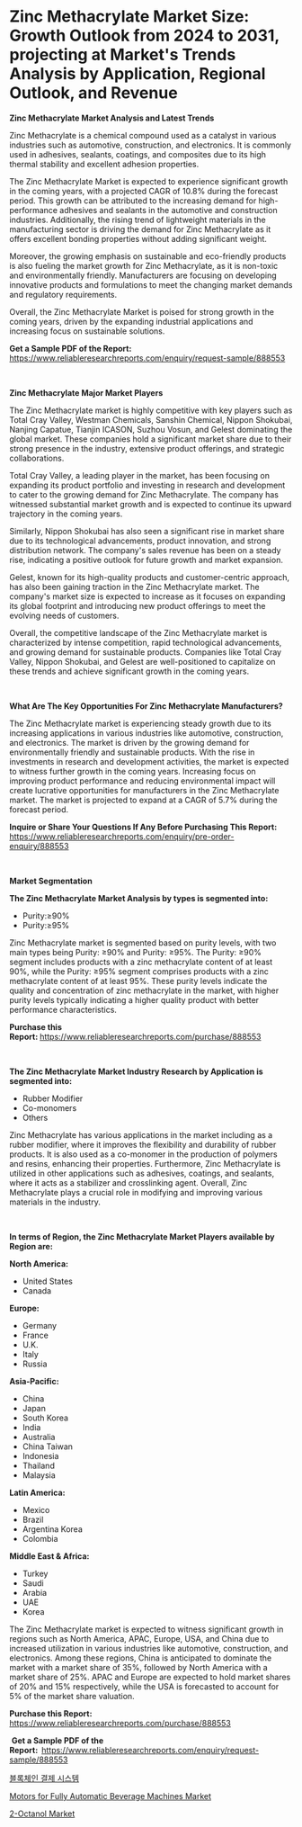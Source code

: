 <p><h1>Zinc Methacrylate Market Size: Growth Outlook from 2024 to 2031, projecting at Market's Trends Analysis by Application, Regional Outlook, and Revenue</h1></p><p><strong>Zinc Methacrylate Market Analysis and Latest Trends</strong></p>
<p><p>Zinc Methacrylate is a chemical compound used as a catalyst in various industries such as automotive, construction, and electronics. It is commonly used in adhesives, sealants, coatings, and composites due to its high thermal stability and excellent adhesion properties.</p><p>The Zinc Methacrylate Market is expected to experience significant growth in the coming years, with a projected CAGR of 10.8% during the forecast period. This growth can be attributed to the increasing demand for high-performance adhesives and sealants in the automotive and construction industries. Additionally, the rising trend of lightweight materials in the manufacturing sector is driving the demand for Zinc Methacrylate as it offers excellent bonding properties without adding significant weight.</p><p>Moreover, the growing emphasis on sustainable and eco-friendly products is also fueling the market growth for Zinc Methacrylate, as it is non-toxic and environmentally friendly. Manufacturers are focusing on developing innovative products and formulations to meet the changing market demands and regulatory requirements.</p><p>Overall, the Zinc Methacrylate Market is poised for strong growth in the coming years, driven by the expanding industrial applications and increasing focus on sustainable solutions.</p></p>
<p><strong>Get a Sample PDF of the Report:&nbsp;</strong> <a href="https://www.reliableresearchreports.com/enquiry/request-sample/888553">https://www.reliableresearchreports.com/enquiry/request-sample/888553</a></p>
<p>&nbsp;</p>
<p><strong>Zinc Methacrylate Major Market Players</strong></p>
<p><p>The Zinc Methacrylate market is highly competitive with key players such as Total Cray Valley, Westman Chemicals, Sanshin Chemical, Nippon Shokubai, Nanjing Capatue, Tianjin ICASON, Suzhou Vosun, and Gelest dominating the global market. These companies hold a significant market share due to their strong presence in the industry, extensive product offerings, and strategic collaborations.</p><p>Total Cray Valley, a leading player in the market, has been focusing on expanding its product portfolio and investing in research and development to cater to the growing demand for Zinc Methacrylate. The company has witnessed substantial market growth and is expected to continue its upward trajectory in the coming years.</p><p>Similarly, Nippon Shokubai has also seen a significant rise in market share due to its technological advancements, product innovation, and strong distribution network. The company's sales revenue has been on a steady rise, indicating a positive outlook for future growth and market expansion.</p><p>Gelest, known for its high-quality products and customer-centric approach, has also been gaining traction in the Zinc Methacrylate market. The company's market size is expected to increase as it focuses on expanding its global footprint and introducing new product offerings to meet the evolving needs of customers.</p><p>Overall, the competitive landscape of the Zinc Methacrylate market is characterized by intense competition, rapid technological advancements, and growing demand for sustainable products. Companies like Total Cray Valley, Nippon Shokubai, and Gelest are well-positioned to capitalize on these trends and achieve significant growth in the coming years.</p></p>
<p>&nbsp;</p>
<p><strong>What Are The Key Opportunities For Zinc Methacrylate Manufacturers?</strong></p>
<p><p>The Zinc Methacrylate market is experiencing steady growth due to its increasing applications in various industries like automotive, construction, and electronics. The market is driven by the growing demand for environmentally friendly and sustainable products. With the rise in investments in research and development activities, the market is expected to witness further growth in the coming years. Increasing focus on improving product performance and reducing environmental impact will create lucrative opportunities for manufacturers in the Zinc Methacrylate market. The market is projected to expand at a CAGR of 5.7% during the forecast period.</p></p>
<p><strong>Inquire or Share Your Questions If Any Before Purchasing This Report:</strong> <a href="https://www.reliableresearchreports.com/enquiry/pre-order-enquiry/888553">https://www.reliableresearchreports.com/enquiry/pre-order-enquiry/888553</a></p>
<p>&nbsp;</p>
<p><strong>Market Segmentation</strong></p>
<p><strong>The Zinc Methacrylate Market Analysis by types is segmented into:</strong></p>
<p><ul><li>Purity:≥90%</li><li>Purity:≥95%</li></ul></p>
<p><p>Zinc Methacrylate market is segmented based on purity levels, with two main types being Purity: ≥90% and Purity: ≥95%. The Purity: ≥90% segment includes products with a zinc methacrylate content of at least 90%, while the Purity: ≥95% segment comprises products with a zinc methacrylate content of at least 95%. These purity levels indicate the quality and concentration of zinc methacrylate in the market, with higher purity levels typically indicating a higher quality product with better performance characteristics.</p></p>
<p><strong>Purchase this Report:&nbsp;</strong><a href="https://www.reliableresearchreports.com/purchase/888553">https://www.reliableresearchreports.com/purchase/888553</a></p>
<p>&nbsp;</p>
<p><strong>The Zinc Methacrylate Market Industry Research by Application is segmented into:</strong></p>
<p><ul><li>Rubber Modifier</li><li>Co-monomers</li><li>Others</li></ul></p>
<p><p>Zinc Methacrylate has various applications in the market including as a rubber modifier, where it improves the flexibility and durability of rubber products. It is also used as a co-monomer in the production of polymers and resins, enhancing their properties. Furthermore, Zinc Methacrylate is utilized in other applications such as adhesives, coatings, and sealants, where it acts as a stabilizer and crosslinking agent. Overall, Zinc Methacrylate plays a crucial role in modifying and improving various materials in the industry.</p></p>
<p>&nbsp;</p>
<p><strong>In terms of Region, the Zinc Methacrylate Market Players available by Region are:</strong></p>
<p>
    <p> <strong> North America: </strong>
        <ul>
            <li>United States</li>
            <li>Canada</li>
        </ul>
        </p> 
    <p> <strong> Europe: </strong>
        <ul>
            <li>Germany</li>
            <li>France</li>
            <li>U.K.</li>
            <li>Italy</li>
            <li>Russia</li>
        </ul>
        </p> 
    <p> <strong> Asia-Pacific: </strong>
        <ul>
            <li>China</li>
            <li>Japan</li>
            <li>South Korea</li>
            <li>India</li>
            <li>Australia</li>
            <li>China Taiwan</li>
            <li>Indonesia</li>
            <li>Thailand</li>
            <li>Malaysia</li>
        </ul>
        </p> 
    <p> <strong> Latin America: </strong>
        <ul>
            <li>Mexico</li>
            <li>Brazil</li>
            <li>Argentina Korea</li>
            <li>Colombia</li>
        </ul>
        </p> 
    <p> <strong> Middle East & Africa: </strong>
        <ul>
            <li>Turkey</li>
            <li>Saudi</li>
            <li>Arabia</li>
            <li>UAE</li>
            <li>Korea</li>
        </ul>
    </p>
    </p>
<p><p>The Zinc Methacrylate market is expected to witness significant growth in regions such as North America, APAC, Europe, USA, and China due to increased utilization in various industries like automotive, construction, and electronics. Among these regions, China is anticipated to dominate the market with a market share of 35%, followed by North America with a market share of 25%. APAC and Europe are expected to hold market shares of 20% and 15% respectively, while the USA is forecasted to account for 5% of the market share valuation.</p></p>
<p><strong>Purchase this Report: </strong><a href="https://www.reliableresearchreports.com/purchase/888553">https://www.reliableresearchreports.com/purchase/888553</a></p>
<p>&nbsp;<strong>Get a Sample PDF of the Report:&nbsp;&nbsp;</strong><a href="https://www.reliableresearchreports.com/enquiry/request-sample/888553">https://www.reliableresearchreports.com/enquiry/request-sample/888553</a></p>
<p><strong></strong></p>
<p><p><a href="https://medium.com/@fly879567/2024%EB%85%84%EB%B6%80%ED%84%B0-2031%EB%85%84%EA%B9%8C%EC%A7%80%EC%9D%98-%EA%B8%B0%EA%B0%84-%EB%8F%99%EC%95%88-%EB%B8%94%EB%A1%9D%EC%B2%B4%EC%9D%B8-%EA%B2%B0%EC%A0%9C-%EC%8B%9C%EC%8A%A4%ED%85%9C-%EC%8B%9C%EC%9E%A5-%EB%B6%84%EC%84%9D-%EB%B0%8F-%EA%B7%9C%EB%AA%A8-%EC%98%88%EC%B8%A1-b965beea3cb9">블록체인 결제 시스템</a></p><p><a href="https://view.publitas.com/reportprime-1/global-motors-for-fully-automatic-beverage-machines-market-size-and-market-trends-insights-and-projections-from-2023-to-2030/">Motors for Fully Automatic Beverage Machines Market</a></p><p><a href="https://view.publitas.com/reportprime-1/2-octanol-market-research-report-unlocks-analysis-on-the-market-financial-status-market-size-and-market-revenue-upto-2030/">2-Octanol Market</a></p></p>
